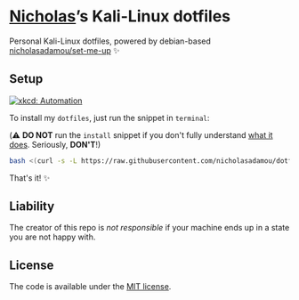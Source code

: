 # [Nicholas](https://github.com/nicholasadamou)’s Kali-Linux dotfiles

Personal Kali-Linux dotfiles, powered by debian-based [nicholasadamou/set-me-up](https://github.com/nicholasadamou/set-me-up/tree/debian) ✨

## Setup

[![xkcd: Automation](http://imgs.xkcd.com/comics/automation.png)](http://xkcd.com/1319/)

To install my `dotfiles`, just run the snippet in `terminal`:

(⚠️ **DO NOT** run the `install` snippet if you don't fully
understand [what it does](.dotfiles/tag-kali/.modules/install.sh). Seriously, **DON'T**!)

```bash
bash <(curl -s -L https://raw.githubusercontent.com/nicholasadamou/dotfiles/kali-linux/.dotfiles/tag-kali/modules/install.sh) --git
```

That's it! ✨

## Liability

The creator of this repo is _not responsible_ if your machine ends up in a state you are not happy with.

## License

The code is available under the [MIT license](LICENSE).
